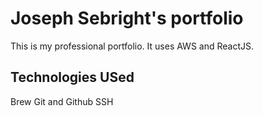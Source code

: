 # Joseph Sebright's portfolio

This is my professional portfolio. It uses AWS and ReactJS.

## Technologies USed

Brew
Git and Github
SSH
